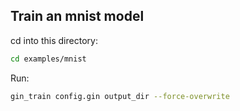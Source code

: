 ## Train an mnist model

cd into this directory: 

```bash
cd examples/mnist
```

Run:
```bash
gin_train config.gin output_dir --force-overwrite
```
